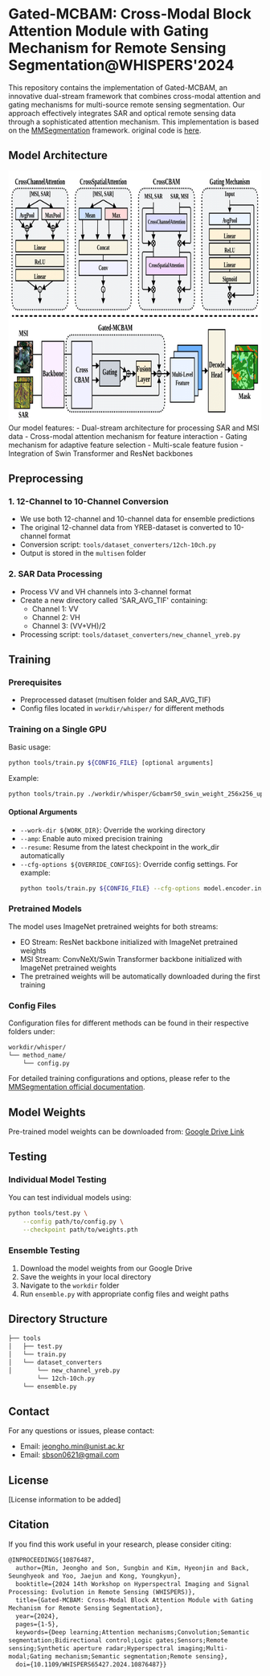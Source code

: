 # Gated-MCBAM: Cross-Modal Block Attention Module with Gating Mechanism for Remote Sensing Segmentation@WHISPERS'2024

This repository contains the implementation of Gated-MCBAM, an innovative dual-stream framework that combines cross-modal attention and gating mechanisms for multi-source remote sensing segmentation. Our approach effectively integrates SAR and optical remote sensing data through a sophisticated attention mechanism. This implementation is based on the [MMSegmentation](https://github.com/open-mmlab/mmsegmentation) framework. original code is [here](https://github.com/jeongho-min/whispers2024_lumir).


## Model Architecture
<div align="center">
  <img src="assets/overview_v4-1.png" width="900" height="500"/>
</div>
Our model features:
- Dual-stream architecture for processing SAR and MSI data
- Cross-modal attention mechanism for feature interaction
- Gating mechanism for adaptive feature selection
- Multi-scale feature fusion
- Integration of Swin Transformer and ResNet backbones

## Preprocessing

### 1. 12-Channel to 10-Channel Conversion
- We use both 12-channel and 10-channel data for ensemble predictions
- The original 12-channel data from YREB-dataset is converted to 10-channel format
- Conversion script: `tools/dataset_converters/12ch-10ch.py`
- Output is stored in the `multisen` folder

### 2. SAR Data Processing
- Process VV and VH channels into 3-channel format
- Create a new directory called 'SAR_AVG_TIF' containing:
  - Channel 1: VV
  - Channel 2: VH
  - Channel 3: (VV+VH)/2
- Processing script: `tools/dataset_converters/new_channel_yreb.py`

## Training

### Prerequisites
- Preprocessed dataset (multisen folder and SAR_AVG_TIF)
- Config files located in `workdir/whisper/` for different methods

### Training on a Single GPU

Basic usage:
```bash
python tools/train.py ${CONFIG_FILE} [optional arguments]
```

Example:
```bash
python tools/train.py ./workdir/whisper/Gcbamr50_swin_weight_256x256_upernet_last_v3/config.py
```

#### Optional Arguments
- `--work-dir ${WORK_DIR}`: Override the working directory
- `--amp`: Enable auto mixed precision training
- `--resume`: Resume from the latest checkpoint in the work_dir automatically
- `--cfg-options ${OVERRIDE_CONFIGS}`: Override config settings. For example:
  ```bash
  python tools/train.py ${CONFIG_FILE} --cfg-options model.encoder.in_channels=6
  ```
### Pretrained Models
The model uses ImageNet pretrained weights for both streams:
- EO Stream: ResNet backbone initialized with ImageNet pretrained weights
- MSI Stream: ConvNeXt/Swin Transformer backbone initialized with ImageNet pretrained weights
- The pretrained weights will be automatically downloaded during the first training

### Config Files
Configuration files for different methods can be found in their respective folders under:
```
workdir/whisper/
└── method_name/
    └── config.py
```

For detailed training configurations and options, please refer to the [MMSegmentation official documentation](https://mmsegmentation.readthedocs.io/).

## Model Weights

Pre-trained model weights can be downloaded from:
[Google Drive Link](https://drive.google.com/file/d/1fKRVMwmWSFI2TxDi-9z8e1bGPigLlm-7/view?usp=drive_link)

## Testing

### Individual Model Testing
You can test individual models using:
```bash
python tools/test.py \
    --config path/to/config.py \
    --checkpoint path/to/weights.pth
```

### Ensemble Testing
1. Download the model weights from our Google Drive
2. Save the weights in your local directory
3. Navigate to the `workdir` folder
4. Run `ensemble.py` with appropriate config files and weight paths


## Directory Structure
```
├── tools
│   ├── test.py
│   └── train.py
│   └── dataset_converters
│       └── new_channel_yreb.py
        └── 12ch-10ch.py
    └── ensemble.py
```




## Contact

For any questions or issues, please contact:
- Email: jeongho.min@unist.ac.kr
- Email: sbson0621@gmail.com

## License

[License information to be added]

## Citation

If you find this work useful in your research, please consider citing:
```
@INPROCEEDINGS{10876487,
  author={Min, Jeongho and Son, Sungbin and Kim, Hyeonjin and Back, Seunghyeok and Yoo, Jaejun and Kong, Youngkyun},
  booktitle={2024 14th Workshop on Hyperspectral Imaging and Signal Processing: Evolution in Remote Sensing (WHISPERS)}, 
  title={Gated-MCBAM: Cross-Modal Block Attention Module with Gating Mechanism for Remote Sensing Segmentation}, 
  year={2024},
  pages={1-5},
  keywords={Deep learning;Attention mechanisms;Convolution;Semantic segmentation;Bidirectional control;Logic gates;Sensors;Remote sensing;Synthetic aperture radar;Hyperspectral imaging;Multi-modal;Gating mechanism;Semantic segmentation;Remote sensing},
  doi={10.1109/WHISPERS65427.2024.10876487}}
```
